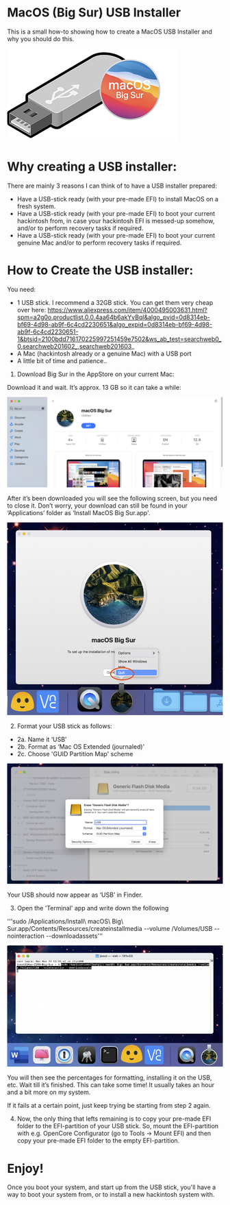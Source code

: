 # MacOS (Big Sur) USB Installer

This is a small how-to showing how to create a MacOS USB Installer and why you should do this.

![alt test](/Pictures/USB-stick-Big-Sur.png)

# Why creating a USB installer:

There are mainly 3 reasons I can think of to have a USB installer prepared:
-	Have a USB-stick ready (with your pre-made EFI) to install MacOS on a fresh system.
-	Have a USB-stick ready (with your pre-made EFI) to boot your current hackintosh from, in case your hackintosh EFI is messed-up somehow, and/or to perform recovery tasks if required.
-	Have a USB-stick ready (with your pre-made EFI) to boot your current genuine Mac and/or to perform recovery tasks if required.


# How to Create the USB installer:

You need:

-	1 USB stick. I recommend a 32GB stick. You can get them very cheap over here: 
https://www.aliexpress.com/item/4000495003631.html?spm=a2g0o.productlist.0.0.4aa64b6akYvBql&algo_pvid=0d8314eb-bf69-4d98-ab9f-6c4cd2230651&algo_expid=0d8314eb-bf69-4d98-ab9f-6c4cd2230651-1&btsid=2100bdd716170225997251459e7502&ws_ab_test=searchweb0_0,searchweb201602_,searchweb201603_
-	A Mac (hackintosh already or a genuine Mac) with a USB port
-	A little bit of time and patience..

1.	Download Big Sur in the AppStore on your current Mac:

Download it and wait. It’s approx. 13 GB so it can take a while:

![alt test](/Pictures/2.png)

After it’s been downloaded you will see the following screen, but you need to close it. Don’t worry, your download can still be found in your ‘Applications’ folder as ‘Install MacOS Big Sur.app'.

![alt test](/Pictures/3.png)


2.	Format your USB stick as follows:
- 2a. Name it ‘USB’
- 2b. Format as ‘Mac OS Extended (journaled)’
- 2c. Choose 'GUID Partition Map' scheme

![alt test](/Pictures/usbformat.png)

Your USB should now appear as ‘USB’ in Finder. 

3.	Open the 'Terminal' app and write down the following

'''sudo /Applications/Install\ macOS\ Big\ Sur.app/Contents/Resources/createinstallmedia --volume /Volumes/USB --nointeraction --downloadassets'''

![alt test](/Pictures/4.png)


You will then see the percentages for formatting, installing it on the USB, etc. Wait till it’s finished. This can take some time! It usually takes an hour and a bit more on my system.

If it fails at a certain point, just keep trying be starting from step 2 again. 

4.	Now, the only thing that lefts remaining is to copy your pre-made EFI folder to the EFI-partition of your USB stick. So, mount the EFI-partition with e.g. OpenCore Configurator (go to Tools -> Mount EFI) and then copy your pre-made EFI folder to the empty EFI-partition. 

# Enjoy! 
Once you boot your system, and start up from the USB stick, you'll have a way to boot your system from, or to install a new hackintosh system with. 
